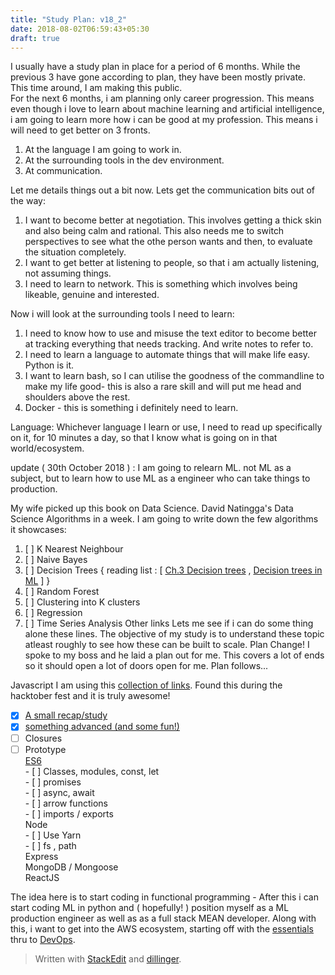 ```yaml
---
title: "Study Plan: v18_2"
date: 2018-08-02T06:59:43+05:30
draft: true
---
```

I usually have a study plan in place for a period of 6 months. While the previous 3 have gone according to plan, they have been mostly private. This time around, I am making this public.  
For the next 6 months, i am planning only career progression. This means even though i love to learn about machine learning and artificial intelligence, i am going to learn more how i can be good at my profession. This means i will need to get better on 3 fronts.  
  1.  At the language I am going to work in.
  2.  At the surrounding tools in the dev environment.
  3.  At communication.  
  
Let me details things out a bit now. Lets get the communication bits out of the way:
1. I want to become better at negotiation. This involves getting a thick skin and also being calm and rational. This also needs me to switch perspectives to see what the othe person wants and then, to evaluate the situation completely.
2. I want to get better at listening to people, so that i am actually listening, not assuming things.
3. I need to learn to network. This is something which involves being likeable, genuine and interested. 

Now i will look at the surrounding tools I need to learn:
1. I need to know how to use and misuse the text editor to become better at tracking everything that needs tracking. And write notes to refer to.
2. I need to learn a language to automate things that will make life easy. Python is it.
3. I want to learn bash, so I can utilise the goodness of the commandline to make my life good- this is also a rare skill and will put me head and shoulders above the rest.
4. Docker - this is something i definitely need to learn. 

Language:
Whichever language I learn or use, I need to read up specifically on it, for 10 minutes a day, so that I know what is going on in that world/ecosystem.
 
 update ( 30th October 2018 ) :
 I am going to relearn ML. not ML as a subject, but to learn how to use ML as a engineer who can take things to production.

My wife picked up this book on  Data Science. David Natingga's Data Science Algorithms in a week. I am going to write down the few algorithms it showcases:
1. [ ] K Nearest Neighbour
2. [ ] Naive Bayes
3. [ ] Decision Trees { reading list : [ [Ch.3 Decision trees](https://web.archive.org/web/20181031051556/https://medium.com/machine-learning-101/chapter-3-decision-trees-theory-e7398adac567) , [Decision trees in ML](https://towardsdatascience.com/decision-trees-in-machine-learning-641b9c4e8052)  ] }
4. [ ] Random Forest
5. [ ] Clustering into K clusters
6. [ ] Regression
7. [ ] Time Series Analysis
Other links
Lets me see if i can do some thing alone these lines. The objective of my study is to understand these topic atleast roughly to see how these can be built to scale.
 Plan Change! 
 I spoke to my boss and he laid a plan out for me. This covers a lot of ends so it should open a lot of doors open for me. Plan follows...
 
 Javascript
I am using this [collection of links](https://github.com/leonardomso/33-js-concepts). Found this during the hacktober fest and it is truly awesome!
   - [x] [A small recap/study](https://www.w3schools.com/js/)
   - [x] [something advanced (and some fun!) ](https://johnresig.com/apps/learn/)
   - [ ] Closures  
   - [ ] Prototype  
[ES6](https://www.tutorialspoint.com/es6/index.htm)  
    - [ ] Classes, modules, const, let  
    - [ ] promises  
    - [ ] async, await  
    - [ ] arrow functions  
    - [ ] imports / exports  
Node  
    - [ ] Use Yarn  
    - [ ] fs , path  
Express  
MongoDB / Mongoose  
ReactJS  
  
The idea here is to start coding in functional programming - After this i can start coding ML in python and ( hopefully! ) position myself as a ML production engineer as well as as a full stack MEAN developer.
Along with this, i want to get into the AWS ecosystem, starting off with the [essentials](https://aws.amazon.com/training/course-descriptions/essentials/) thru to [DevOps](https://aws.amazon.com/training/course-descriptions/devops-engineering/).
    
> Written with [StackEdit](https://stackedit.io/) and [dillinger](https://dillinger.io/).
<!--stackedit_data:
eyJoaXN0b3J5IjpbLTgwNTgxMjQyLDE0MzA2ODQ0NDEsNzgxMz
cwNjQzLDY1MzcyOTU5MiwxNTY5MTI4MzQ2LC03Mjk4ODUwODgs
MTI3MjgzMzQyNiw0NDQ0MTQ0MjksMzU1MzQzNTI2LC0xNDU0MD
AxMTM5XX0=
-->